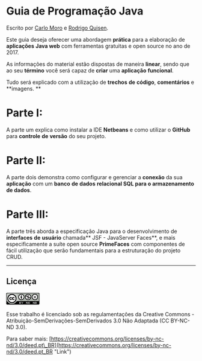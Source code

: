 # Guia de Programação Java

Escrito por [Carlo Moro](https://github.com/cnmoro "Carlo Moro") e [Rodrigo Quisen](https://github.com/quisen "Rodrigo Quisen").

Este guia deseja oferecer uma abordagem **prática** para a elaboração de **aplicações** **Java web** com ferramentas gratuitas e open source no ano de 2017.

As informações do material estão dispostas de maneira **linear**, sendo que ao seu **término** você será capaz de **criar** uma **aplicação** **funcional**.

Tudo será explicado com a utilização de **trechos** **de** **código**, **comentários** e **imagens. **

# Parte I:

A parte um explica como instalar a IDE **Netbeans** e como utilizar o **GitHub** para **controle** **de** **versão** do seu projeto.

# Parte II:

A parte dois demonstra como configurar e gerenciar a **conexão** da sua **aplicação** com um **banco** **de** **dados** **relacional **SQL para o armazenamento de** dados**.

# Parte III:

A parte três aborda a especificação Java para o desenvolvimento de **interfaces** **de** **usuário** chamada** JSF - JavaServer Faces**, e mais especificamente a suíte open source **PrimeFaces** com componentes de fácil utilização que serão fundamentais para a estruturação do projeto CRUD.

---

## **Licença**

![](/assets/cc.png)

Esse trabalho é licenciado sob as regulamentações da Creative Commons - Atribuição-SemDerivações-SemDerivados 3.0 Não Adaptada \(CC BY-NC-ND 3.0\).

Para saber mais: [https://creativecommons.org/licenses/by-nc-nd/3.0/deed.pt\_BR](https://creativecommons.org/licenses/by-nc-nd/3.0/deed.pt_BR "Link")

